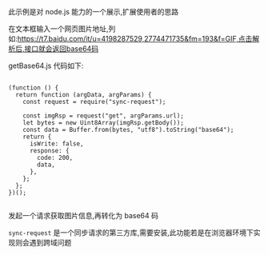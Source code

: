 此示例是对 node.js 能力的一个展示,扩展使用者的思路

在文本框输入一个网页图片地址,列如:https://t7.baidu.com/it/u=4198287529,2774471735&fm=193&f=GIF,点击解析后,接口就会返回base64码

getBase64.js 代码如下:

```

(function () {
  return function (argData, argParams) {
    const request = require("sync-request");

    const imgRsp = request("get", argParams.url);
    let bytes = new Uint8Array(imgRsp.getBody());
    const data = Buffer.from(bytes, "utf8").toString("base64");
    return {
      isWrite: false,
      response: {
        code: 200,
        data,
      },
    };
  };
})();


```

发起一个请求获取图片信息,再转化为 base64 码

`sync-request` 是一个同步请求的第三方库,需要安装,此功能若是在浏览器环境下实现则会遇到跨域问题
